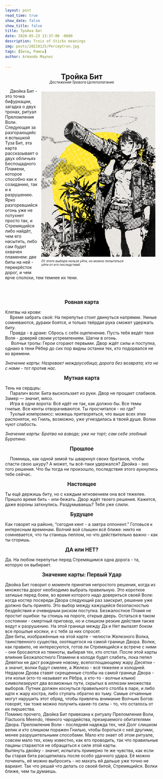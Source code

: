 ```yaml
---
layout: post
read_time: true
show_date: false
show_title: false
title: Тройка Бит 
date: 2020-05-23 13:37:00 -0600
description: Troix of Sticks meanings
img: posts/20210125/Perceptron.jpg 
tags: [Биты, Рамсы]
author: Armando Maynez

---
```

<style>
   p.dline {
    line-height: 0.9;
   }
     </style>
<p style="text-align: center;" class="dline"><big><big><big><b>Тройка Бит</b></big></big></big><br>
<small><i>Достижения·Тревога·Целеполагание</i></small></p>


<div style="float: right; margin: 10px;">
  <img src="./assets/img/posts/stock/yellow.png" alt="Description" width="375" />
  <p style="margin: 5px 0; font-size: 0.9em; line-height: 0.92;"><small><i> От этого выбора нельзя уйти, но можно попытаться <br> уйти от его последствий. </i></small></p>
</div>                                                                    

<!-- Подпись форматируется лайнбрейками -->

&nbsp;&nbsp;&nbsp;&nbsp;Двойка Бит - это точка бифуркации, загадка о двух тронах, ритуал Преломления Воли. Следующая за разгорающейся вспышкой Туза Бит, эта карта рассказывает о двух обличьях Беспощадного Пламени, которое способно как к созиданию, так и к разрушению. Ярко разгоревшийся огонь уже не потухнет просто так, и Стремящийся либо найдёт, чем его насытить, либо сам будет охвачен пламенем: две биты на ней - перекрёсток дорог, и чем ярче сполохи, тем темнее их тени. 



   

<!-- Текст выше не длиннее этого + выравнивание -->

<br>
<br>

<p style="text-align: center;"><big><b>Ровная карта</b></big></p>

  Клятвы на крови: <br>
&nbsp;&nbsp;&nbsp;&nbsp;Время забрать своё: На перепутье стоит двинуться напрямик. Умные сомневаются, дураки боятся, и только твёрдая рука сможет удержать биту. <br>
&nbsp;&nbsp;&nbsp;&nbsp;Правда - в драке: Сбрось с себя оцепенение. Пусть тебя ведёт твоя Воля - доверяй своим устремлениям. Шагни в огонь. <br>
&nbsp;&nbsp;&nbsp;&nbsp; Волчьи тропы: Герои сгорают первыми. Двор ждёт силы и поступка, однако в тени Рёбер до сих пор видны останки тех, кто подорвался не ко времени. <br>

<i>Значение карты: Назревает междоусобица; дорога без возврата; кто не с нами - тот против нас.  </i>

<p style="text-align: center;"><big><b>Мутная карта</b></big></p>

 Тень на сердцеь: <br>
&nbsp;&nbsp;&nbsp;&nbsp;Паралич воли: Бита выскользает из руки. Двор не прощает слабаков. Замер — значит, мясо. <br>
&nbsp;&nbsp;&nbsp;&nbsp;Игра в одни ворота: Всё идёт не так, как должно бы. Все темы гнилые. Все кенты отворачиваются. Ты просчитался - но где? <br>
&nbsp;&nbsp;&nbsp;&nbsp;Тухлый компромисс: можешь притворяться, что выше всех этих распоняток, но Гниль, возможно, уже угнездилась в твоей душе. Волки чуют слабость. <br>

<i>Значение карты: Братва на взводе; уже не торт; сам себе злобный Буратино. </i>
 

<p style="text-align: center;"><big><b>Прошлое</b></big></p>

&nbsp;&nbsp;&nbsp;&nbsp;Помнишь, как одной зимой ты шваркнул своих братанов, чтобы спасти свою шкуру? А может, ты всё-таки удержался? Двойка - эхо того решения. Что бы тогда ни произошло, последствия этого аукнулись тебе сейчас.


<p style="text-align: center;"><big><b>Настоящее</b></big></p>

Ты ещё держишь биту, но с каждым мгновением она всё тяжелее. Пришло время бить - или бежать. Двор ждёт твоего решения. Кажется, даже вороны заткнулись. Раздумываешь? Тебя уже слили.

<p style="text-align: center;"><big><b>Будущее</b></big></p>

Как говорят на районе, “сегодня кент - а завтра оппонент.” Готовься к интересным временам. Волчий вой слышен всё ближе: никто не сомневается, что ты станешь пеплом, но что действительно важно - как ты сгоришь. 

   
<p style="text-align: center;"><big><b>ДА или НЕТ?</b></big></p>

Да. На любом перепутье перед Стремящимся одна дорога - та, которую он выбирает. 

   

<p style="text-align: center;"><big><b>Значение карты: Первый Удар</b></big></p>

   Двойка Бит говорит о моменте принятия непростого решения, когда из множества дорог необходимо выбрать правильную. Это короткое затишье перед боем, во время которого надо довериться своей Воле: когда костер посереди Двора следующий раз заискрит, решение уже должно быть принято. Это выбор между кажущейся безопасностью бездействия и очевидным риском поступка. Безжалостное Пламя не простит ошибки: ты стоишь на пороге, открыв дверь. Остаться в таком состоянии - смертный приговор, но и слишком резкие действия также ведут к разрушению. На этой границе между Да и Нет вылазят боком все прошлые косяки, и с тебя за них спросят. <br>
Две биты, изображённые на этой карте - челюсти Железного Волка, таинственного существа, охотящегося на самой границе Двора. Волки, как правило, не интересуются, готов ли Стремящийся к встрече с ними - они бросаются из темноты, выбирая тех, кто отстал. После этой карты влияние Безжалостного Пламени в колоде будет слабеть, пока пепел Девятки не даст рождение новому, всепоглощающему жару Десятки - а значит, волки будут смелее, а Железо - всё тяжелее и холодней. Недаром Дрова ставят скрещенные столбы на самой границе Двора - эти колья (кто-то называет их Рёбра, а кто-то - волчьи клыки) символизируют два возможных пути, скрытых в иллюзии множества выборов. Путник должен коснуться правильного столба в паре, и либо идти к жару костра, либо ступать обратно во тьму. Самые отчаянные могут нарушить этот обряд, чтобы привлечь внимание Волчьих Богов: говорят, так тоже можно получить какие-то силы - то, что осталось от их пиршества. <br>
Помимо прочего, Двойка Бит привязана к ритуалу Преломления Воли, Flactuoris Meendo, тёмного чародейства, презираемого обитателями Двора. Преломление Воли - последняя надежда тех, чей Долг слишком велик и кто слишком поражен Гнилью, чтобы бороться с ней другими, менее разрушительными способами. Мало кто знает об этом ритуале, совсем мало тех, кому известно, как его проводить, так что правильные пацаны стараются не обращаться к силе этой карты. <br>
Вытянуть двойку - значит, испытать примерно те же чувства, как если бы старая бита расщепилась после особо удачного удара. Её можно починить, её можно выбросить - но махать ей дальше уже точно не вариант. Так что решай что делать со своей битой, Стремящийся. Волки ближе, чем ты думаешь. <br>

